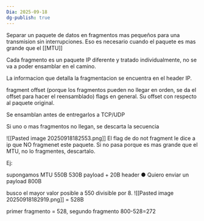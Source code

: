 ```yaml
---
Dia: 2025-09-18
dg-publish: true
---
```

Separar un paquete de datos en fragmentos mas pequeños para una transmision sin interrupciones. Eso es necesario cuando el paquete es mas grande que el [[MTU]]

Cada fragmento es un paquete IP diferente y tratado individualmente, no se va a poder ensamblar en el camino.

La informacion que detalla la fragmentacion se encuentra en el header IP. 

fragment offset (porque los fragmentos pueden no llegar en orden, se da el offset para hacer el reensamblado)
flags en general. Su offset con respecto al paquete original. 

Se ensamblan antes de entregarlos a TCP/UDP

Si uno o mas fragmentos no llegan, se descarta la secuencia

![[Pasted image 20250918182553.png]]
El flag de do not fragment le dice a ip que NO fragmenet este paquete. Si no pasa porque es mas grande que el MTU, no lo fragmentes, descartalo.


Ej:

supongamos MTU 550B
530B payload + 20B header
● Quiero enviar un payload 800B


busco el mayor valor posible a 550 divisible por 8.
![[Pasted image 20250918182919.png]]
= 528B

primer fragmento = 528, segundo fragmento 800-528=272